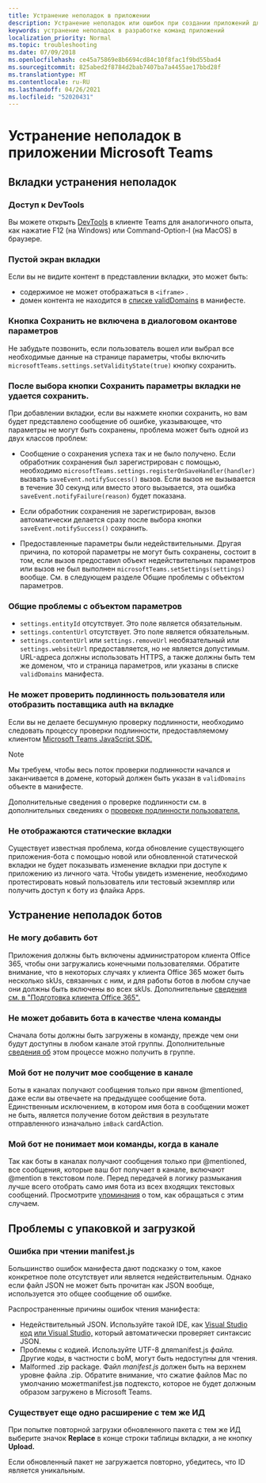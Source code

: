```yaml
---
title: Устранение неполадок в приложении
description: Устранение неполадок или ошибок при создании приложений для Microsoft Teams
keywords: устранение неполадок в разработке команд приложений
localization_priority: Normal
ms.topic: troubleshooting
ms.date: 07/09/2018
ms.openlocfilehash: ce45a75869e8b6694cd84c10f8fac1f9bd55bad4
ms.sourcegitcommit: 825abed2f8784d2bab7407ba7a4455ae17bbd28f
ms.translationtype: MT
ms.contentlocale: ru-RU
ms.lasthandoff: 04/26/2021
ms.locfileid: "52020431"
---
```

# <a name="troubleshoot-your-microsoft-teams-app"></a>Устранение неполадок в приложении Microsoft Teams

## <a name="troubleshooting-tabs"></a>Вкладки устранения неполадок

### <a name="accessing-the-devtools"></a>Доступ к DevTools

Вы можете открыть [DevTools](~/tabs/how-to/developer-tools.md) в клиенте Teams для аналогичного опыта, как нажатие F12 (на Windows) или Command-Option-I (на MacOS) в браузере.

### <a name="blank-tab-screen"></a>Пустой экран вкладки

Если вы не видите контент в представлении вкладки, это может быть:

* содержимое не может отображаться в `<iframe>` .
* домен контента не находится в [списке validDomains](~/resources/schema/manifest-schema.md#validdomains) в манифесте.

### <a name="the-save-button-isnt-enabled-on-the-settings-dialog"></a>Кнопка Сохранить не включена в диалоговом окантове параметров

Не забудьте позвонить, если пользователь вошел или выбрал все необходимые данные на странице параметры, чтобы включить `microsoftTeams.settings.setValidityState(true)` кнопку сохранить.

### <a name="after-selecting-the-save-button-the-tab-settings-cannot-be-saved"></a>После выбора кнопки Сохранить параметры вкладки не удается сохранить.

При добавлении вкладки, если вы нажмете кнопки сохранить, но вам будет представлено сообщение об ошибке, указывающее, что параметры не могут быть сохранены, проблема может быть одной из двух классов проблем:

* Сообщение о сохранения успеха так и не было получено. Если обработник сохранения был зарегистрирован с помощью, необходимо `microsoftTeams.settings.registerOnSaveHandler(handler)` вызвать `saveEvent.notifySuccess()` вызов. Если вызов не вызывается в течение 30 секунд или вместо этого вызывается, эта ошибка `saveEvent.notifyFailure(reason)` будет показана.

* Если обработник сохранения не зарегистрирован, вызов автоматически делается сразу после выбора кнопки `saveEvent.notifySuccess()` сохранить.

* Предоставленные параметры были недействительными. Другая причина, по которой параметры не могут быть сохранены, состоит в том, если вызов предоставил объект недействительных параметров или вызов не был выполнен `microsoftTeams.setSettings(settings)` вообще. См. в следующем разделе Общие проблемы с объектом параметров.

### <a name="common-problems-with-the-settings-object"></a>Общие проблемы с объектом параметров

* `settings.entityId` отсутствует. Это поле является обязательным.
* `settings.contentUrl` отсутствует. Это поле является обязательным.
* `settings.contentUrl` или `settings.removeUrl` необязательный или `settings.websiteUrl` предоставляется, но не является допустимым. URL-адреса должны использовать HTTPS, а также должны быть тем же доменом, что и страница параметров, или указаны в списке `validDomains` манифеста.

### <a name="cant-authenticate-the-user-or-display-your-auth-provider-in-your-tab"></a>Не может проверить подлинность пользователя или отобразить поставщика auth на вкладке

Если вы не делаете бесшумную проверку подлинности, необходимо следовать процессу проверки подлинности, предоставляемому клиентом [Microsoft Teams JavaScript SDK.](/javascript/api/overview/msteams-client.md)

> [!NOTE]
>Мы требуем, чтобы весь поток проверки подлинности начался и заканчивается в домене, который должен быть указан в `validDomains` объекте в манифесте.

Дополнительные сведения о проверке подлинности см. в дополнительных сведениях о [проверке подлинности пользователя.](~/concepts/authentication/authentication.md)

### <a name="static-tabs-not-showing-up"></a>Не отображаются статические вкладки

Существует известная проблема, когда обновление существующего приложения-бота с помощью новой или обновленной статической вкладки не будет показывать изменение вкладки при доступе к приложению из личного чата.  Чтобы увидеть изменение, необходимо протестировать новый пользователь или тестовый экземпляр или получить доступ к боту из флайка Apps.

## <a name="troubleshooting-bots"></a>Устранение неполадок ботов

### <a name="cant-add-my-bot"></a>Не могу добавить бот

Приложения должны быть включены администратором клиента Office 365, чтобы они загружались конечными пользователями. Обратите внимание, что в некоторых случаях у клиента Office 365 может быть несколько skUs, связанных с ним, и для работы ботов в любом случае они должны быть включены во всех skUs. Дополнительные [сведения см. в "Подготовка клиента Office 365".](~/concepts/build-and-test/prepare-your-o365-tenant.md)

### <a name="cant-add-bot-as-a-member-of-a-team"></a>Не может добавить бота в качестве члена команды

Сначала боты должны быть загружены в команду, прежде чем они будут доступны в любом канале этой группы. Дополнительные [сведения об](~/concepts/deploy-and-publish/apps-upload.md) этом процессе можно получить в группе.

### <a name="my-bot-doesnt-get-my-message-in-a-channel"></a>Мой бот не получит мое сообщение в канале

Боты в каналах получают сообщения только при явном @mentioned, даже если вы отвечаете на предыдущее сообщение бота. Единственным исключением, в котором имя бота в сообщении может не быть, является получение ботом действия в результате отправленного изначально `imBack` cardAction.

### <a name="my-bot-doesnt-understand-my-commands-when-in-a-channel"></a>Мой бот не понимает мои команды, когда в канале

Так как боты в каналах получают сообщения только при @mentioned, все сообщения, которые ваш бот получает в канале, включают @mention в текстовом поле. Перед передачей в логику размыкания лучше всего отобрать само имя бота из всех входящих текстовых сообщений. Просмотрите [упоминания](../bots/how-to/conversations/channel-and-group-conversations.md#work-with-mentions) о том, как обращаться с этим случаем.

## <a name="issues-with-packaging-and-uploading"></a>Проблемы с упаковкой и загрузкой

### <a name="error-while-reading-manifestjson"></a>Ошибка при чтении manifest.js

Большинство ошибок манифеста дают подсказку о том, какое конкретное поле отсутствует или является недействительным. Однако если файл JSON не может быть прочитан как JSON вообще, используется это общее сообщение об ошибке.

Распространенные причины ошибок чтения манифеста:

* Недействительный JSON. Используйте такой IDE, как [Visual Studio код](https://code.visualstudio.com) [или Visual Studio,](https://www.visualstudio.com/vs/) который автоматически проверяет синтаксис JSON.
* Проблемы с кодией. Используйте UTF-8 дляmanifest.js *файла.* Другие коды, в частности с boM, могут быть недоступны для чтения.
* Malformed .zip package. Файл *manifest.js* должен быть на верхнем уровне файла .zip. Обратите внимание, что сжатие файлов Mac по умолчанию можетmanifest.jsв подтексто, которое не будет должным образом загружено в Microsoft Teams. 

### <a name="another-extension-with-same-id-exists"></a>Существует еще одно расширение с тем же ИД

При попытке повторной загрузки обновленного пакета с тем же ИД выберите значок **Replace** в конце строки таблицы вкладки, а не кнопку **Upload.**

Если обновленный пакет не загружается повторно, убедитесь, что ID является уникальным.
